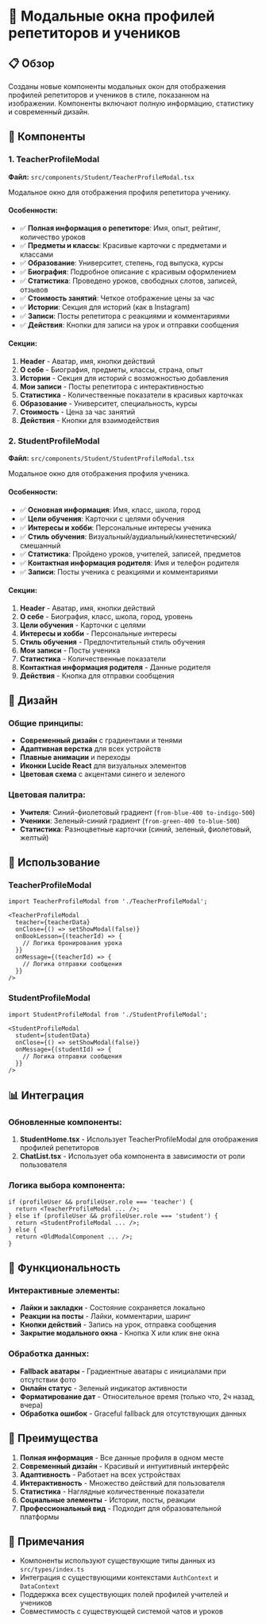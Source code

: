 # 🎨 Модальные окна профилей репетиторов и учеников

## 📋 Обзор

Созданы новые компоненты модальных окон для отображения профилей репетиторов и учеников в стиле, показанном на изображении. Компоненты включают полную информацию, статистику и современный дизайн.

## 🎯 Компоненты

### 1. TeacherProfileModal
**Файл:** `src/components/Student/TeacherProfileModal.tsx`

Модальное окно для отображения профиля репетитора ученику.

#### Особенности:
- ✅ **Полная информация о репетиторе**: Имя, опыт, рейтинг, количество уроков
- ✅ **Предметы и классы**: Красивые карточки с предметами и классами
- ✅ **Образование**: Университет, степень, год выпуска, курсы
- ✅ **Биография**: Подробное описание с красивым оформлением
- ✅ **Статистика**: Проведено уроков, свободных слотов, записей, отзывов
- ✅ **Стоимость занятий**: Четкое отображение цены за час
- ✅ **Истории**: Секция для историй (как в Instagram)
- ✅ **Записи**: Посты репетитора с реакциями и комментариями
- ✅ **Действия**: Кнопки для записи на урок и отправки сообщения

#### Секции:
1. **Header** - Аватар, имя, кнопки действий
2. **О себе** - Биография, предметы, классы, страна, опыт
3. **Истории** - Секция для историй с возможностью добавления
4. **Мои записи** - Посты репетитора с интерактивностью
5. **Статистика** - Количественные показатели в красивых карточках
6. **Образование** - Университет, специальность, курсы
7. **Стоимость** - Цена за час занятий
8. **Действия** - Кнопки для взаимодействия

### 2. StudentProfileModal
**Файл:** `src/components/Student/StudentProfileModal.tsx`

Модальное окно для отображения профиля ученика.

#### Особенности:
- ✅ **Основная информация**: Имя, класс, школа, город
- ✅ **Цели обучения**: Карточки с целями обучения
- ✅ **Интересы и хобби**: Персональные интересы ученика
- ✅ **Стиль обучения**: Визуальный/аудиальный/кинестетический/смешанный
- ✅ **Статистика**: Пройдено уроков, учителей, записей, предметов
- ✅ **Контактная информация родителя**: Имя и телефон родителя
- ✅ **Записи**: Посты ученика с реакциями и комментариями

#### Секции:
1. **Header** - Аватар, имя, кнопки действий
2. **О себе** - Биография, класс, школа, город, уровень
3. **Цели обучения** - Карточки с целями
4. **Интересы и хобби** - Персональные интересы
5. **Стиль обучения** - Предпочтительный стиль обучения
6. **Мои записи** - Посты ученика
7. **Статистика** - Количественные показатели
8. **Контактная информация родителя** - Данные родителя
9. **Действия** - Кнопка для отправки сообщения

## 🎨 Дизайн

### Общие принципы:
- **Современный дизайн** с градиентами и тенями
- **Адаптивная верстка** для всех устройств
- **Плавные анимации** и переходы
- **Иконки Lucide React** для визуальных элементов
- **Цветовая схема** с акцентами синего и зеленого

### Цветовая палитра:
- **Учителя**: Синий-фиолетовый градиент (`from-blue-400 to-indigo-500`)
- **Ученики**: Зеленый-синий градиент (`from-green-400 to-blue-500`)
- **Статистика**: Разноцветные карточки (синий, зеленый, фиолетовый, желтый)

## 🔧 Использование

### TeacherProfileModal
```tsx
import TeacherProfileModal from './TeacherProfileModal';

<TeacherProfileModal
  teacher={teacherData}
  onClose={() => setShowModal(false)}
  onBookLesson={(teacherId) => {
    // Логика бронирования урока
  }}
  onMessage={(teacherId) => {
    // Логика отправки сообщения
  }}
/>
```

### StudentProfileModal
```tsx
import StudentProfileModal from './StudentProfileModal';

<StudentProfileModal
  student={studentData}
  onClose={() => setShowModal(false)}
  onMessage={(studentId) => {
    // Логика отправки сообщения
  }}
/>
```

## 📊 Интеграция

### Обновленные компоненты:
1. **StudentHome.tsx** - Использует TeacherProfileModal для отображения профилей репетиторов
2. **ChatList.tsx** - Использует оба компонента в зависимости от роли пользователя

### Логика выбора компонента:
```tsx
if (profileUser && profileUser.role === 'teacher') {
  return <TeacherProfileModal ... />;
} else if (profileUser && profileUser.role === 'student') {
  return <StudentProfileModal ... />;
} else {
  return <OldModalComponent ... />;
}
```

## 🎯 Функциональность

### Интерактивные элементы:
- **Лайки и закладки** - Состояние сохраняется локально
- **Реакции на посты** - Лайки, комментарии, шаринг
- **Кнопки действий** - Запись на урок, отправка сообщения
- **Закрытие модального окна** - Кнопка X или клик вне окна

### Обработка данных:
- **Fallback аватары** - Градиентные аватары с инициалами при отсутствии фото
- **Онлайн статус** - Зеленый индикатор активности
- **Форматирование дат** - Относительное время (только что, 2ч назад, вчера)
- **Обработка ошибок** - Graceful fallback для отсутствующих данных

## 🚀 Преимущества

1. **Полная информация** - Все данные профиля в одном месте
2. **Современный дизайн** - Красивый и интуитивный интерфейс
3. **Адаптивность** - Работает на всех устройствах
4. **Интерактивность** - Множество действий для пользователя
5. **Статистика** - Наглядные количественные показатели
6. **Социальные элементы** - Истории, посты, реакции
7. **Профессиональный вид** - Подходит для образовательной платформы

## 📝 Примечания

- Компоненты используют существующие типы данных из `src/types/index.ts`
- Интеграция с существующими контекстами `AuthContext` и `DataContext`
- Поддержка всех существующих полей профилей учителей и учеников
- Совместимость с существующей системой чатов и уроков
